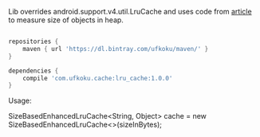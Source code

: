 Lib overrides android.support.v4.util.LruCache and uses code from [article](http://www.javaworld.com/article/2077408/core-java/sizeof-for-java.html) to measure size of objects in heap.

```gradle

repositories {
    maven { url 'https://dl.bintray.com/ufkoku/maven/' }
}

dependencies {
    compile 'com.ufkoku.cache:lru_cache:1.0.0'
}

```

Usage:

SizeBasedEnhancedLruCache<String, Object> cache = new SizeBasedEnhancedLruCache<>(sizeInBytes);
